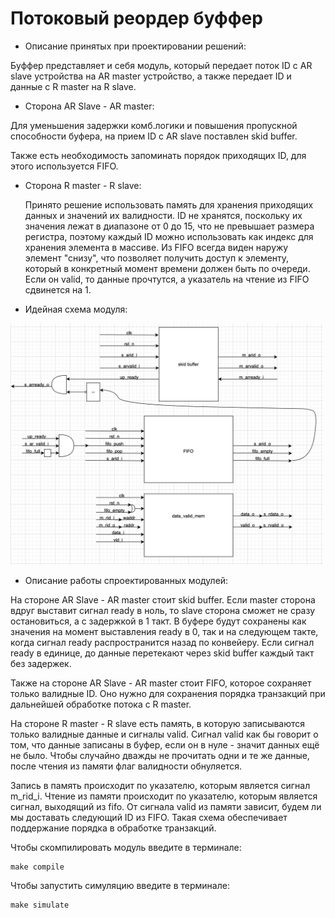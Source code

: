 # Потоковый реордер буффер
- Описание принятых при проектировании решений:

Буффер представляет и себя модуль, который передает поток ID с AR slave устройства на AR master устройство, а также передает ID и данные с R master на R slave.

- Сторона AR Slave - AR master:

Для уменьшения задержки комб.логики и повышения пропускной способности буфера, на прием ID с AR slave поставлен skid buffer.

Также есть необходимость запоминать порядок приходящих ID, для этого используется FIFO.


- Сторона R master - R slave:

    Принято решение использовать память для хранения приходящих данных и значений их валидности. ID не хранятся, поскольку их значения лежат в диапазоне от 0 до 15, что не превышает размера регистра, поэтому каждый ID можно использовать как индекс для хранения элемента в массиве. Из FIFO всегда виден наружу элемент "снизу", что позволяет получить доступ к элементу, который в конкретный момент времени должен быть по очереди. Если он valid, то данные прочтутся, а указатель на чтение из FIFO сдвинется на 1.

- Идейная схема модуля:


<img src="../images/schema_reorder.png" width="500">


- Описание работы спроектированных модулей:


На стороне AR Slave - AR master стоит skid buffer. Если master сторона вдруг выставит сигнал ready в ноль, то slave сторона сможет не сразу остановиться, а с задержкой в 1 такт. В буфере будут сохранены как значения на момент выставления ready в 0, так и на следующем такте, когда сигнал ready распространится назад по конвейеру. Если сигнал ready в единице, до данные перетекают через skid buffer каждый такт без задержек.


Также на стороне AR Slave - AR master стоит FIFO, которое сохраняет только валидные ID.
Оно нужно для сохранения порядка транзакций при дальнейшей обработке потока с R master.


На стороне R master - R slave есть память, в которую записываются только валидные данные и сигналы valid. Сигнал valid как бы говорит о том, что данные записаны в буфер, если он в нуле - значит данных ещё не было. Чтобы случайно дважды не прочитать одни и те же данные, после чтения из памяти флаг валидности обнуляется.

Запись в память происходит по указателю, которым является сигнал m_rid_i. Чтение из памяти происходит по указателю, которым является сигнал, выходящий из fifo.
От сигнала valid из памяти зависит, будем ли мы доставать следующий ID из FIFO. Такая схема обеспечивает поддержание порядка в обработке транзакций.

Чтобы скомпилировать модуль введите в терминале:
```
make compile
```

Чтобы запустить симуляцию введите в терминале:
```
make simulate
```